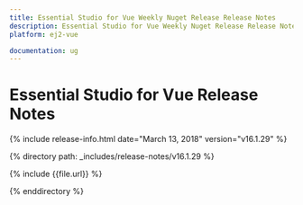 ```yaml
---
title: Essential Studio for Vue Weekly Nuget Release Release Notes  
description: Essential Studio for Vue Weekly Nuget Release Release Notes  
platform: ej2-vue

documentation: ug
---
```


# Essential Studio for  Vue  Release Notes  

{% include release-info.html date="March 13, 2018"  version="v16.1.29" %} 

{% directory path: _includes/release-notes/v16.1.29 %}

{% include {{file.url}} %}

{% enddirectory %}



